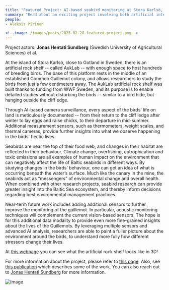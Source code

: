 ```yaml
---
title: "Featured Project: AI-based seabird monitoring at Stora Karlsö, Sweden"
summary: "Read about an exciting project involving both artificial intelligence and an artificial rock shelf!"
people:
- Aleksis Pirinen

<!--image: /images/posts/2025-02-28-featured-project.png-->
---
```

Project actors: **Jonas Hentati Sundberg** (Swedish University of Agricultural Sciences) et al.

At the island of Stora Karlsö, close to Gotland in Sweden, there is an artificial rock shelf -- called AukLab -- with enough space to host hundreds of breeding birds. The base of this platform rests in the middle of an established Common Guillemot colony, and allows researchers to study the birds from just a few centimeters away. The AukLab artificial rock shelf was built thanks to funding from WWF Sweden, and its purpose is to enable detailed studies without disturbing the birds -- similar to a bird hide, but hanging outside the cliff edge.

Through AI-based camera surveillance, every aspect of the birds' life on land is meticulously documented -- from their return to the cliff ledge after winter to lay eggs and raise chicks, to their departure in mid-summer. Additional measurement sensors, such as thermometers, weight scales, and thermal cameras, provide further insights into what we observe happening in the birds' hectic lives.

Seabirds are near the top of their food web, and changes in their habitat are reflected in their behaviour. Climate change, overfishing, eutrophication and toxic emissions are all examples of human impact on the environment that can negatively affect the life of Baltic seabirds in different ways. By studying changes in the birds’ behaviour, one can get an idea of what is occurring beneath the water’s surface. Much like the canary in the mine, the seabirds act as “messengers” of environmental change and overall health. When combined with other research projects, seabird research can provide greater insight into the Baltic Sea ecosystem, and thereby inform decisions regarding best environmental management practices.

Near-term future work includes adding additional sensors to further improve the monitoring of the guillemot. In particular, acoustic monitoring techniques will complement the current vision-based sensors. The hope is for this additional data modality to provide even more fine-grained insights about the lives of the Guillemots. By leveraging multiple sensors and advanced AI analysis, researchers are able to paint a fuller picture about the environment around the birds, to understand more fully how different stressors change their lives.

At  [this webpage](http://www.balticseabird.com/auklab/) you can see what the artificial rock shelf looks like in 3D!

For more information about the project, please refer to [this page](http://www.balticseabird.com/about-2/). Also, see [this publication](https://zslpublications.onlinelibrary.wiley.com/doi/pdf/10.1002/rse2.329) which describes some of the work. You can also reach out to [Jonas Hentati Sundberg](https://www.slu.se/cv/jonas-hentati-sundberg/) for more information.

![Image](https://github.com/user-attachments/assets/94c5a033-5a73-41a5-8873-acdc0fb6e4d8)
